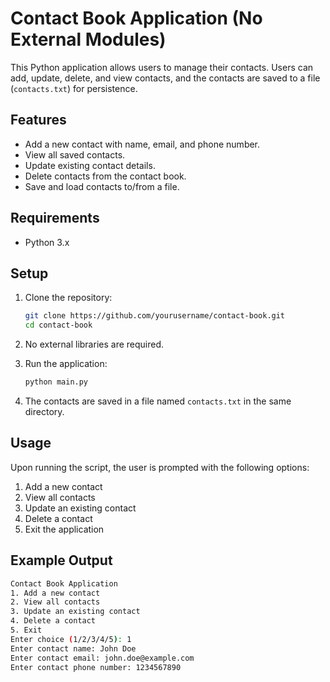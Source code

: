 
# Contact Book Application (No External Modules)

This Python application allows users to manage their contacts. Users can add, update, delete, and view contacts, and the contacts are saved to a file (`contacts.txt`) for persistence.

## Features

- Add a new contact with name, email, and phone number.
- View all saved contacts.
- Update existing contact details.
- Delete contacts from the contact book.
- Save and load contacts to/from a file.

## Requirements

- Python 3.x

## Setup

1. Clone the repository:
    ```bash
    git clone https://github.com/yourusername/contact-book.git
    cd contact-book
    ```

2. No external libraries are required.

3. Run the application:
    ```bash
    python main.py
    ```

4. The contacts are saved in a file named `contacts.txt` in the same directory.

## Usage

Upon running the script, the user is prompted with the following options:

1. Add a new contact
2. View all contacts
3. Update an existing contact
4. Delete a contact
5. Exit the application

## Example Output

```bash
Contact Book Application
1. Add a new contact
2. View all contacts
3. Update an existing contact
4. Delete a contact
5. Exit
Enter choice (1/2/3/4/5): 1
Enter contact name: John Doe
Enter contact email: john.doe@example.com
Enter contact phone number: 1234567890
